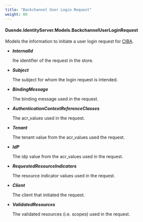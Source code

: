 ```yaml
---
title: "Backchannel User Login Request"
weight: 80
---
```


#### Duende.IdentityServer.Models.BackchannelUserLoginRequest

Models the information to initiate a user login request for [CIBA](/identityserver/v6/ui/ciba).

* ***InternalId***
    
    Ihe identifier of the request in the store.

* ***Subject***
    
    The subject for whom the login request is intended.

* ***BindingMessage***
    
    The binding message used in the request.

* ***AuthenticationContextReferenceClasses***
    
    The acr_values used in the request.

* ***Tenant***
    
    The tenant value from the acr_values used the request.

* ***IdP***
    
    The idp value from the acr_values used in the request.

* ***RequestedResourceIndicators***
    
    The resource indicator values used in the request.

* ***Client***
    
    The client that initiated the request.

* ***ValidatedResources***
    
    The validated resources (i.e. scopes) used in the request.


